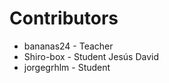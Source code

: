Contributors
============

- bananas24   - Teacher
- Shiro-box   - Student Jesús David
- jorgegrhlm  - Student
